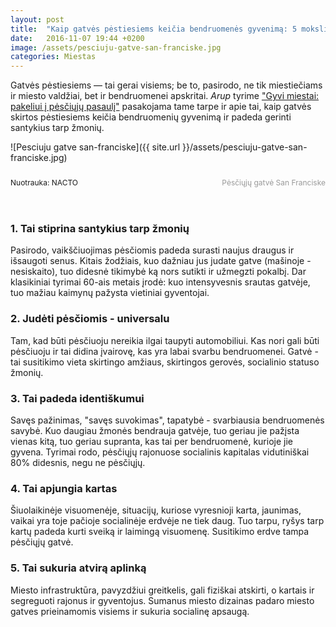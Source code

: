 ```yaml
---
layout: post
title:  "Kaip gatvės pėstiesiems keičia bendruomenės gyvenimą: 5 moksliniai faktai"
date:   2016-11-07 19:44 +0200
image: /assets/pesciuju-gatve-san-franciske.jpg
categories: Miestas
---
```

<p>Gatvės pėstiesiems — tai gerai visiems; be to, pasirodo, ne tik miestiečiams ir miesto valdžiai, bet ir bendruomenei apskritai. <em>Arup</em> tyrime <a href="http://www.arup.com/walking" target="_blank">"Gyvi miestai: pakeliui į pėsčiųjų pasaulį"</a>&nbsp;pasakojama tame tarpe ir apie tai, kaip gatvės skirtos pėstiesiems keičia bendruomenių gyvenimą ir padeda gerinti santykius tarp žmonių.</p>

![Pesciuju gatve san-franciske]({{ site.url }}/assets/pesciuju-gatve-san-franciske.jpg)
<div style="padding-top:10px">
									<div class="fl fs12 cGray" style="width: 190px; float:left;     font-size: 12px;line-height: 1.4em;">
						Nuotrauka:
						NACTO					</div>
													<div class="fs12 tar cDarkGray" style="color:#999;font-size: 12px; line-height: 1.4em; float: right;">
						Pėsčiųjų gatvė San Franciske				</div>
			</div>





<!--TODO translate -->
<div style="margin-top:48px;" class="column c23_3_14_1_5 h2 m2 s1 pr quoteLeft">
	<h3>1. Tai stiprina santykius tarp žmonių</h3>

<p> Pasirodo, vaikščiuojimas pėsčiomis padeda surasti naujus draugus ir išsaugoti senus. Kitais žodžiais, kuo dažniau jus judate gatve (mašinoje - nesiskaito), tuo didesnė tikimybė ką nors sutikti ir užmegzti pokalbį. Dar klasikiniai tyrimai 60-ais metais įrodė: kuo intensyvesnis srautas gatvėje, tuo mažiau kaimynų pažysta vietiniai gyventojai.</p>

<h3>2. Judėti pėsčiomis - universalu</h3>

<p>
Tam, kad būti pėsčiuoju nereikia ilgai taupyti automobiliui. Kas nori gali būti pėsčiuoju ir tai didina įvairovę, kas yra labai svarbu bendruomenei. Gatvė - tai susitikimo vieta skirtingo amžiaus, skirtingos gerovės, socialinio statuso žmonių.</p>

<h3>3. Tai padeda identiškumui </h3>

<p> Savęs pažinimas, "savęs suvokimas", tapatybė - svarbiausia bendruomenės savybė. Kuo daugiau žmonės bendrauja gatvėje, tuo geriau jie pažįsta vienas kitą, tuo geriau supranta, kas tai per bendruomenė, kurioje jie gyvena. Tyrimai rodo, pėsčiųjų rajonuose socialinis kapitalas vidutiniškai 80% didesnis, negu ne pėsčiųjų.</p>

<h3>4. Tai apjungia kartas </h3>

<p>
Šiuolaikinėje visuomenėje, situacijų, kuriose vyresnioji karta, jaunimas, vaikai yra toje pačioje socialinėje erdvėje ne tiek daug. Tuo tarpu, ryšys tarp kartų padeda kurti sveiką ir laimingą visuomenę. Susitikimo erdve tampa pėsčiųjų gatvė. </p>

<h3>5. Tai sukuria atvirą aplinką</h3>

<p>Miesto infrastruktūra, pavyzdžiui greitkelis, gali fiziškai atskirti, o kartais ir segreguoti rajonus ir gyventojus. Sumanus miesto dizainas padaro miesto gatves prieinamomis visiems ir sukuria socialinę apsaugą. </p>

</div>

